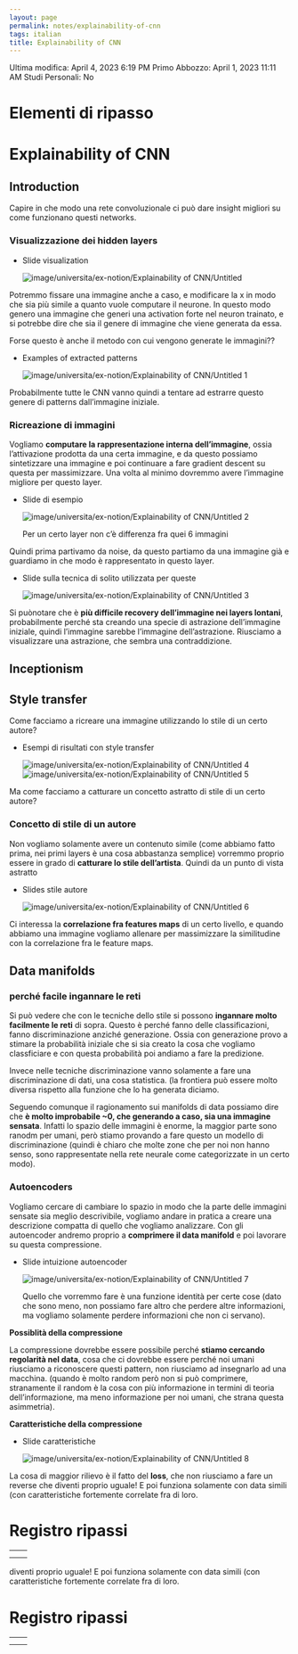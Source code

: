 ```yaml
---
layout: page
permalink: notes/explainability-of-cnn
tags: italian
title: Explainability of CNN
---
```


Ultima modifica: April 4, 2023 6:19 PM
Primo Abbozzo: April 1, 2023 11:11 AM
Studi Personali: No

# Elementi di ripasso

# Explainability of CNN

## Introduction

Capire in che modo una rete convoluzionale ci può dare insight migliori su come funzionano questi networks.

### Visualizzazione dei hidden layers

- Slide visualization

    <img src="/images/notes/image/universita/ex-notion/Explainability of CNN/Untitled.png" alt="image/universita/ex-notion/Explainability of CNN/Untitled">


Potremmo fissare una immagine anche a caso, e modificare la x in modo che sia più simile a quanto vuole computare il neurone. In questo modo genero una immagine che generi una activation forte nel neuron trainato, e si potrebbe dire che sia il genere di immagine che viene generata da essa.

Forse questo è anche il metodo con cui vengono generate le immagini??

- Examples of extracted patterns

    <img src="/images/notes/image/universita/ex-notion/Explainability of CNN/Untitled 1.png" alt="image/universita/ex-notion/Explainability of CNN/Untitled 1">


Probabilmente tutte le CNN vanno quindi a tentare ad estrarre questo genere di patterns dall’immagine iniziale.

### Ricreazione di immagini

Vogliamo **computare la rappresentazione interna dell’immagine**, ossia l’attivazione prodotta da una certa immagine, e da questo possiamo sintetizzare una immagine e poi continuare a fare gradient descent su questa per massimizzare. Una volta al minimo dovremmo avere l’immagine migliore per questo layer.

- Slide di esempio

    <img src="/images/notes/image/universita/ex-notion/Explainability of CNN/Untitled 2.png" alt="image/universita/ex-notion/Explainability of CNN/Untitled 2">

    Per un certo layer non c’è differenza fra quei 6 immagini


Quindi prima partivamo da noise, da questo partiamo da una immagine già e guardiamo in che modo è rappresentato in questo layer.

- Slide sulla tecnica di solito utilizzata per queste

    <img src="/images/notes/image/universita/ex-notion/Explainability of CNN/Untitled 3.png" alt="image/universita/ex-notion/Explainability of CNN/Untitled 3">


Si puònotare che è **più difficile recovery dell’immagine nei layers lontani**, probabilmente perché sta creando una specie di astrazione dell’immagine iniziale, quindi l’immagine sarebbe l’immagine dell’astrazione. Riusciamo a visualizzare una astrazione, che sembra una contraddizione.

## Inceptionism

## Style transfer

Come facciamo a ricreare una immagine utilizzando lo stile di un certo autore?

- Esempi di risultati con style transfer

    <img src="/images/notes/image/universita/ex-notion/Explainability of CNN/Untitled 4.png" alt="image/universita/ex-notion/Explainability of CNN/Untitled 4">

    <img src="/images/notes/image/universita/ex-notion/Explainability of CNN/Untitled 5.png" alt="image/universita/ex-notion/Explainability of CNN/Untitled 5">


Ma come facciamo a catturare un concetto astratto di stile di un certo autore?

### Concetto di stile di un autore

Non vogliamo solamente avere un contenuto simile (come abbiamo fatto prima, nei primi layers è una cosa abbastanza semplice) vorremmo proprio essere in grado di **catturare lo stile dell’artista**. Quindi da un punto di vista astratto

- Slides stile autore

    <img src="/images/notes/image/universita/ex-notion/Explainability of CNN/Untitled 6.png" alt="image/universita/ex-notion/Explainability of CNN/Untitled 6">


Ci interessa la **correlazione fra features maps** di un certo livello, e quando abbiamo una immagine vogliamo allenare per massimizzare la similitudine con la correlazione fra le feature maps.

## Data manifolds

### perché facile ingannare le reti

Si può vedere che con le tecniche dello stile si possono **ingannare molto facilmente le reti** di sopra. Questo è perché fanno delle classificazioni, fanno discriminazione anziché generazione. Ossia con generazione provo a stimare la probabilità iniziale che si sia creato la cosa che vogliamo classficiare e con questa probabilità poi andiamo a fare la predizione.

Invece nelle tecniche discriminazione vanno solamente a fare una discriminazione di dati, una cosa statistica. (la frontiera può essere molto diversa rispetto alla funzione che lo ha generata diciamo.

Seguendo comunque il ragionamento sui manifolds di data possiamo dire che **è molto improbabile ~0, che generando a caso, sia una immagine sensata**. Infatti lo spazio delle immagini è enorme, la maggior parte sono ranodm per umani, però stiamo provando a fare questo un modello di discriminazione (quindi è chiaro che molte zone che per noi non hanno senso, sono rappresentate nella rete neurale come categorizzate in un certo modo).

### Autoencoders

Vogliamo cercare di cambiare lo spazio in modo che la parte delle immagini sensate sia meglio descrivibile, vogliamo andare in pratica a creare una descrizione compatta di quello che vogliamo analizzare. Con gli autoencoder andremo proprio a **comprimere il data manifold** e poi lavorare su questa compressione.

- Slide intuizione autoencoder

    <img src="/images/notes/image/universita/ex-notion/Explainability of CNN/Untitled 7.png" alt="image/universita/ex-notion/Explainability of CNN/Untitled 7">

    Quello che vorremmo fare è una funzione identità per certe cose (dato che sono meno, non possiamo fare altro che perdere altre informazioni, ma vogliamo solamente perdere informazioni che non ci servano).


**Possiblità della compressione**

La compressione dovrebbe essere possibile perché **stiamo cercando regolarità nel data**, cosa che ci dovrebbe essere perché noi umani riusciamo a riconoscere questi pattern, non riusciamo ad insegnarlo ad una macchina. (quando è molto random però non si può comprimere, stranamente il random è la cosa con più informazione in termini di teoria dell’informazione, ma meno informazione per noi umani, che strana questa asimmetria).

**Caratteristiche della compressione**

- Slide caratteristiche

    <img src="/images/notes/image/universita/ex-notion/Explainability of CNN/Untitled 8.png" alt="image/universita/ex-notion/Explainability of CNN/Untitled 8">


La cosa di maggior rilievo è il fatto del **loss**, che non riusciamo a fare un reverse che diventi proprio uguale! E poi funziona solamente con data simili (con caratteristiche fortemente correlate fra di loro.

# Registro ripassi

|  |  |
| --- | --- |
|  |  |
|  |  |
 diventi proprio uguale! E poi funziona solamente con data simili (con caratteristiche fortemente correlate fra di loro.

# Registro ripassi

|  |  |
| --- | --- |
|  |  |
|  |  |